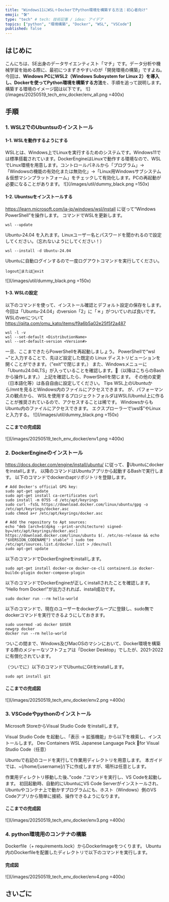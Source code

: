 ```yaml
---
title: "Windows11にWSL＋DockerでPython環境を構築する方法：初心者向け"
emoji: "🛠"	
type: "tech" # tech: 技術記事 / idea: アイデア
topics: ["python", "環境構築", "Docker", "WSL", "VSCode"]
published: false
---
```

## はじめに
こんにちは、SE出身のデータサイエンティスト「マチ」です。データ分析や機械学習を始める際に、最初につまずきやすいのが「開発環境の構築」ですよね。今回は、**Windows PCにWSL2（Windows Subsystem for Linux 2）を導入し、Dockerを使ってPython環境を構築する方法**を、手順を追って説明します。構築する環境のイメージ図は以下です。
![](/images/20250519_tech_env_docker/env_all.png =400x)

## 手順
### 1. WSL2でのUbuntsuのインストール
#### 1-1. WSLを動作するようにする
WSLとは、Windows上でLinuxを実行するためのシステムです。Windows11では標準搭載されています。DockerEngineはLinuxで動作する環境なので、WSLでLinux環境を用意します。コントロールパネルから「プログラム」→「Windowsの機能の有効化または無効化」→「Linux用Windowsサブシステム＆仮想マシンプラットフォーム」をチェックして有効化します。PCの再起動が必要になることがあります。
![](/images/util/dummy_black.png =150x)

#### 1-2. Ubuntsuをインストールする
https://learn.microsoft.com/ja-jp/windows/wsl/install に従って“Windows PowerShell”を操作します。
コマンドでWSLを更新します。
```sh:Windows PowerShell
wsl --update
```
Ubuntu-24.04 を入れます。Linuxユーザー名とパスワードを聞かれるので設定してください。（忘れないようにしてください！）
```sh:Windows PowerShell
wsl --install -d Ubuntu-24.04
```
Ubuntuに自動ログインするので一度ログアウトコマンドを実行してください。
```sh:Windows PowerShell
logoutまたはexit
```
![](/images/util/dummy_black.png =150x)

#### 1-3. WSLの設定
以下のコマンドを使って、インストール確認とデフォルト設定の保存をします。
今回は「Ubuntu-24.04」のversion「2」に「＊」がついていれば良いです。
WSLのverについて
https://qiita.com/omu_kato/items/f9a6b5a02e25f5f2a487
```sh:Windows PowerShell
wsl -l -v
wsl --set-default <DistributionName>
wsl --set-default-version <Version#> 
```
一旦、ここまできたらPowerShellを再起動しましょう。
PowerShellで“wsl ~”と入力することで、先ほど設定した既定の Linux ディストリビューションを開くことができます。（”exit”で閉じます。）
また、Windowsメニューに「Ubuntu24.04LTS」が入っていることを確認します。（以降はこちらのBashから操作します。）
上記を確認したら、PowerShellを閉じます。
その他の変更（日本語化等）は各自自由に設定してください。
Tips
WSL上のUbuntuから/mntを見るとWindows内のファイルにアクセスできます。
が、パフォーマンスの観点から、
WSLを使用するプロジェクトフォルダはWSL(Ubuntu)上に作ることが推奨されているので、アクセスすることは稀です。
WindowsからもUbuntu内のファイルにアクセスできます。
エクスプローラーで\\wsl$”やLinuxと入力する。
![](/images/util/dummy_black.png =150x)
#### ここまでの完成図
![](/images/20250519_tech_env_docker/env1.png =400x)





### 2. DockerEngineのインストール
https://docs.docker.com/engine/install/ubuntu/ に従って、Ubuntuにdockerをinstallします。
以降のコマンドはUbuntuアプリから起動するBashで実行します。
以下のコマンドでdockerのaptリポジトリを登録します。
```sh:Windows PowerShell
# Add Docker's official GPG key:
sudo apt-get update
sudo apt-get install ca-certificates curl
sudo install -m 0755 -d /etc/apt/keyrings
sudo curl -fsSL https://download.docker.com/linux/ubuntu/gpg -o /etc/apt/keyrings/docker.asc
sudo chmod a+r /etc/apt/keyrings/docker.asc

# Add the repository to Apt sources:
echo "deb [arch=$(dpkg --print-architecture) signed-by=/etc/apt/keyrings/docker.asc] https://download.docker.com/linux/ubuntu $(. /etc/os-release && echo "$VERSION_CODENAME") stable" | sudo tee /etc/apt/sources.list.d/docker.list > /dev/null
sudo apt-get update 
```
以下のコマンドでDockerEngineをinstallします。
```sh:Windows PowerShell
sudo apt-get install docker-ce docker-ce-cli containerd.io docker-buildx-plugin docker-compose-plugin
```
以下のコマンドでDockerEngineが正しくinstallされたことを確認します。
“Hello from Docker!”が出力されれば、install成功です。
```sh:Windows PowerShell
sudo docker run --rm hello-world
```
以下のコマンドで、現在のユーザーをdockerグループに登録し、sudo無でdockerコマンドを実行できるようにしておきます。
```sh:Windows PowerShell
sudo usermod -aG docker $USER
newgrp docker
docker run --rm hello-world
```
ついこの間まで、Windows及びMacOSのマシンにおいて、Docker環境を構築する際のメジャーなソフトフェアは「Docker Desktop」でしたが、2021-2022に有償化されています。


（ついでに）以下のコマンドでUbuntuにGitをinstallします。
```sh:Windows PowerShell
sudo apt install git
```
#### ここまでの完成図
![](/images/20250519_tech_env_docker/env2.png =400x)





### 3. VSCodeやpythonのインストール
Microsoft StoreからVisual Studio Code をinstallします。

Visual Studio Code を起動し、「表示 -> 拡張機能」から以下を検索し、インストールします。
Dev Containers
WSL
Japanese Language Pack for Visual Studio Code（任意）

Ubuntuで右記のコードを実行して作業用ディレクトリを用意します。
本ガイドでは、~(/home/[username]/)下に作成しますが、場所は任意とします。

作業用ディレクトリ移動した後、”code .”コマンドを実行し、VS Codeを起動します。
初回起動時、自動的にUbuntuにVS Code Serverがインストールされ、Ubuntuやコンテナ上で動かすプログラムにも、ホスト（Windows）側のVS Codeアプリから簡単に接続、操作できるようになります。
#### ここまでの完成図
![](/images/20250519_tech_env_docker/env3.png =400x)





### 4. python環境用のコンテナの構築
Dockerfile（+ requirements.lock）からDockerImageをつくります。
Ubuntu内のDockerfileを配置したディレクトリで以下のコマンドを実行します。

#### 完成図
![](/images/20250519_tech_env_docker/env4.png =400x)


## さいごに

